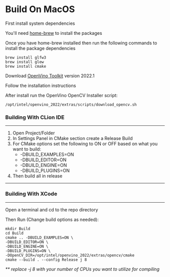 # Build On MacOS

First install system dependencies

You'll need [home-brew](https://brew.sh) to install the packages

Once you have home-brew installed then run the following commands to install the package dependencies
```commandline
brew install glfw3
brew install glew
brew install cmake
```

Download [OpenVino Toolkit](https://www.intel.com/content/www/us/en/developer/tools/openvino-toolkit/download.html) version 2022.1

Follow the installation instructions

After install run the OpenVino OpenCV Installer script:
```commandline
/opt/intel/openvino_2022/extras/scripts/download_opencv.sh
```


### Building With CLion IDE

---

1. Open Project/Folder
2. In Settings Panel in CMake section create a Release Build
3. For CMake options set the following to ON or OFF based on what you want to build:
    * -DBUILD_EXAMPLES=ON
    * -DBUILD_EDITOR=ON
    * -DBUILD_ENGINE=ON
    * -DBUILD_PLUGINS=ON
4. Then build all in release

---


### Building With XCode

---

Open a terminal and cd to the repo directory

Then Run (Change build options as needed):
```commandline
mkdir Build
cd Build
cmake .. -DBUILD_EXAMPLES=ON \
-DBUILD_EDITOR=ON \
-DBUILD_ENGINE=ON \
-DBUILD_PLUGINS=ON \
-DOpenCV_DIR=/opt/intel/openvino_2022/extras/opencv/cmake
cmake --build . --config Release j 8
```

_** replace -j 8 with your number of CPUs you want to utilize for compiling_


